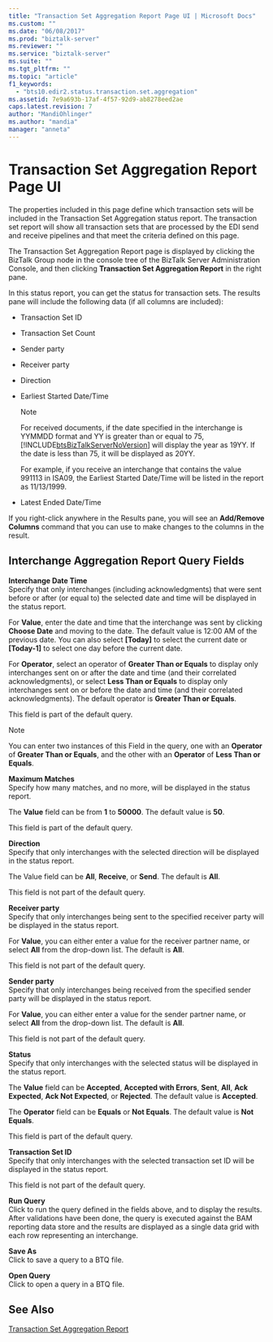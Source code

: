 ```yaml
---
title: "Transaction Set Aggregation Report Page UI | Microsoft Docs"
ms.custom: ""
ms.date: "06/08/2017"
ms.prod: "biztalk-server"
ms.reviewer: ""
ms.service: "biztalk-server"
ms.suite: ""
ms.tgt_pltfrm: ""
ms.topic: "article"
f1_keywords: 
  - "bts10.edir2.status.transaction.set.aggregation"
ms.assetid: 7e9a693b-17af-4f57-92d9-ab8278eed2ae
caps.latest.revision: 7
author: "MandiOhlinger"
ms.author: "mandia"
manager: "anneta"
---
```

# Transaction Set Aggregation Report Page UI
The properties included in this page define which transaction sets will be included in the Transaction Set Aggregation status report. The transaction set report will show all transaction sets that are processed by the EDI send and receive pipelines and that meet the criteria defined on this page.  
  
 The Transaction Set Aggregation Report page is displayed by clicking the BizTalk Group node in the console tree of the BizTalk Server Administration Console, and then clicking **Transaction Set Aggregation Report** in the right pane.  
  
 In this status report, you can get the status for transaction sets. The results pane will include the following data (if all columns are included):  
  
-   Transaction Set ID  
  
-   Transaction Set Count  
  
-   Sender party  
  
-   Receiver party  
  
-   Direction  
  
-   Earliest Started Date/Time  
  
    > [!NOTE]
    >  For received documents, if the date specified in the interchange is YYMMDD format and YY is greater than or equal to 75, [!INCLUDE[btsBizTalkServerNoVersion](../includes/btsbiztalkservernoversion-md.md)] will display the year as 19YY. If the date is less than 75, it will be displayed as 20YY.  
    >   
    >  For example, if you receive an interchange that contains the value 991113 in ISA09, the Earliest Started Date/Time will be listed in the report as 11/13/1999.  
  
-   Latest Ended Date/Time  
  
 If you right-click anywhere in the Results pane, you will see an **Add/Remove Columns** command that you can use to make changes to the columns in the result.  
  
## Interchange Aggregation Report Query Fields  
 **Interchange Date Time**  
 Specify that only interchanges (including acknowledgments) that were sent before or after (or equal to) the selected date and time will be displayed in the status report.  
  
 For **Value**, enter the date and time that the interchange was sent by clicking **Choose Date** and moving to the date. The default value is 12:00 AM of the previous date. You can also select **[Today]** to select the current date or **[Today-1]** to select one day before the current date.  
  
 For **Operator**, select an operator of **Greater Than or Equals** to display only interchanges sent on or after the date and time (and their correlated acknowledgments), or select **Less Than or Equals** to display only interchanges sent on or before the date and time (and their correlated acknowledgments). The default operator is **Greater Than or Equals**.  
  
 This field is part of the default query.  
  
> [!NOTE]
>  You can enter two instances of this Field in the query, one with an **Operator** of **Greater Than or Equals**, and the other with an **Operator** of **Less Than or Equals**.  
  
 **Maximum Matches**  
 Specify how many matches, and no more, will be displayed in the status report.  
  
 The **Value** field can be from **1** to **50000**. The default value is **50**.  
  
 This field is part of the default query.  
  
 **Direction**  
 Specify that only interchanges with the selected direction will be displayed in the status report.  
  
 The Value field can be **All**, **Receive**, or **Send**. The default is **All**.  
  
 This field is not part of the default query.  
  
 **Receiver party**  
 Specify that only interchanges being sent to the specified receiver party will be displayed in the status report.  
  
 For **Value**, you can either enter a value for the receiver partner name, or select **All** from the drop-down list. The default is **All**.  
  
 This field is not part of the default query.  
  
 **Sender party**  
 Specify that only interchanges being received from the specified sender party will be displayed in the status report.  
  
 For **Value**, you can either enter a value for the sender partner name, or select **All** from the drop-down list. The default is **All**.  
  
 This field is not part of the default query.  
  
 **Status**  
 Specify that only interchanges with the selected status will be displayed in the status report.  
  
 The **Value** field can be **Accepted**, **Accepted with Errors**, **Sent**, **All**, **Ack Expected**, **Ack Not Expected**, or **Rejected**. The default value is **Accepted**.  
  
 The **Operator** field can be **Equals** or **Not Equals**. The default value is **Not Equals**.  
  
 This field is part of the default query.  
  
 **Transaction Set ID**  
 Specify that only interchanges with the selected transaction set ID will be displayed in the status report.  
  
 This field is not part of the default query.  
  
 **Run Query**  
 Click to run the query defined in the fields above, and to display the results. After validations have been done, the query is executed against the BAM reporting data store and the results are displayed as a single data grid with each row representing an interchange.  
  
 **Save As**  
 Click to save a query to a BTQ file.  
  
 **Open Query**  
 Click to open a query in a BTQ file.  
  
## See Also  
 [Transaction Set Aggregation Report](../core/transaction-set-aggregation-report.md)